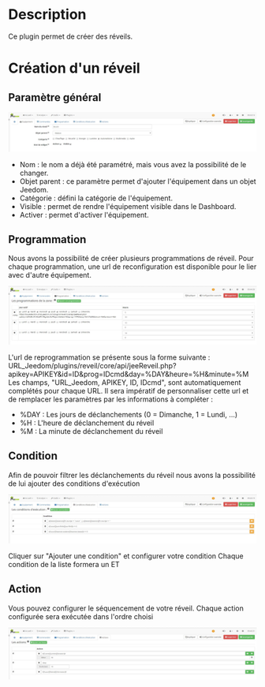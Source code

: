 Description
==========
Ce plugin permet de créer des réveils.

Création d'un réveil
==========  

Paramètre général
---

![introduction01](../images/ConfigurationGeneral.jpg)   

* Nom : le nom a déjà été paramétré, mais vous avez la possibilité de le changer.
* Objet parent : ce paramètre permet d'ajouter l'équipement dans un objet Jeedom.
* Catégorie : défini la catégorie de l'équipement.
* Visible : permet de rendre l'équipement visible dans le Dashboard.
* Activer : permet d'activer l'équipement.

Programmation
---
Nous avons la possibilité de créer plusieurs programmations de réveil.
Pour chaque programmation, une url de reconfiguration est disponible pour le lier avec d'autre équipement.

![introduction01](../images/ConfigurationProgramation.jpg)  

L'url de reprogrammation se présente sous la forme suivante :
URL_Jeedom/plugins/reveil/core/api/jeeReveil.php?apikey=APIKEY&id=ID&prog=IDcmd&day=%DAY&heure=%H&minute=%M
Les champs, "URL_Jeedom, APIKEY, ID, IDcmd", sont automatiquement complétés pour chaque URL.
Il sera impératif de personnaliser cette url et de remplacer les paramètres par les informations à compléter :

- %DAY : Les jours de déclanchements (0 = Dimanche, 1 = Lundi, ...)
- %H : L'heure de déclanchement du réveil
- %M : La minute de déclanchement du réveil

Condition
---
Afin de pouvoir filtrer les déclanchements du réveil nous avons la possibilité de lui ajouter des conditions d'exécution

![introduction01](../images/ConfigurationCondition.jpg)

Cliquer sur "Ajouter une condition" et configurer votre condition
Chaque condition de la liste formera un ET

Action
---
Vous pouvez configurer le séquencement de votre réveil.
Chaque action configurée sera exécutée dans l'ordre choisi

![introduction01](../images/ConfigurationAction.jpg)
